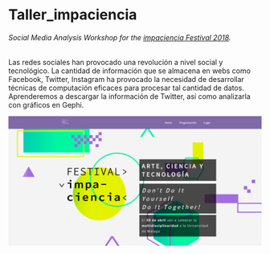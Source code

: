 # Taller_impaciencia
###### Social Media Analysis Workshop for the [impaciencia Festival 2018](http://www.impaciencia.org/festival/).

Las redes sociales han provocado una revolución a nivel social y tecnológico. La
cantidad de información que se almacena en webs como Facebook, Twitter,
Instagram ha provocado la necesidad de desarrollar técnicas de computación
eficaces para procesar tal cantidad de datos. Aprenderemos a descargar la
información de Twitter, así como analizarla con gráficos en Gephi.

[![alt text](https://github.com/anavaldi/Taller_impaciencia/blob/master/portada.png "Portada")](http://www.impaciencia.org/festival/)



